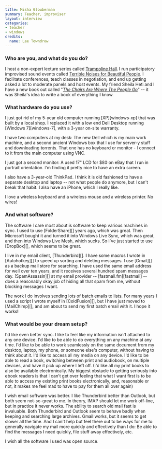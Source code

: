 ```yaml
---
title: Misha Glouberman
summary: Teacher, improviser
layout: interview
categories:
- teacher
- windows
credits:
  name: Lee Towndrow
---
```


### Who are you, and what do you do?

I host a non-expert lecture series called [Trampoline Hall](http://www.trampolinehall.net/ "The website for the lecture series."). I run participatory improvised sound events called [Terrible Noises for Beautiful People](http://www.schooloflearning.org/ "The site for the Misha Glouberman School of Learning."). I facilitate conferences, teach classes in negotiation, and end up getting asked a lot to moderate panels and host events. My friend Sheila Heti and I have a new book out called "*[The Chairs Are Where The People Go](http://www.thechairsarewherethepeoplego.com/ "The website for the book of the same name.")*" -- it was Sheila's idea to write a book of everything I know.

### What hardware do you use?

I just got rid of my 5-year old computer running [XP][windows-xp] that was built by a local shop. I replaced it with a low end Dell Desktop running [Windows 7][windows-7], with a 3-year on-site warranty.

I have two computers at my desk: The new Dell which is my main work machine, and a second ancient Windows box that I use for server-y stuff and downloading torrents. That one has no keyboard or monitor - I connect to it from the main computer using VNC.

I just got a second monitor: A used 17" LCD for $80 on eBay that I run in portrait orientation. I'm finding it pretty nice to have an extra screen.

I also have a 3-year-old ThinkPad. I think it is old fashioned to have a separate desktop and laptop -- not what people do anymore, but I can't break that habit. I also have an iPhone, which I really like.

I love a wireless keyboard and a wireless mouse and a wireless printer. No wires!

### And what software?

The software I care most about is software to keep various machines in sync. I used to use [FolderShare][] years ago, which was great. Then Microsoft bought it and turned it into Windows Live Sync, which was great, and then into Windows Live Mesh, which sucks. So I've just started to use [DropBox][], which seems to be great.

I live in my email client, [Thunderbird][]. I have some macros I wrote in [Autohotkey][] to speed up sorting and deleting messages. I use [Gmail][] as a backup mail store for searching. I have used the same email address for well over ten years, and it receives several hundred spam messages day. [SpamAssassin][] at my email provider -- [fastmail.fm][fastmail] -- does a reasonably okay job of hiding all that spam from me, without blocking messages I want.

The work I do involves sending lots of batch emails to lists. For many years I used a script I wrote myself in [ColdFusion][], but I have just moved to [MailChimp][], and am about to send my first batch email with it. I hope it works!

### What would be your dream setup?

I'd like even better sync. I like to feel like my information isn't attached to any one device. I'd like to be able to do everything on any machine at any time. I'd like to be able to work seamlessly on the same document from my desktop, laptop, my phone, or someone else's computer, without having to think about it. I'd like to access all my media on any device. I'd like to be able to read a book, switching between print and audiobook, on multiple devices, and have it pick up where I left off. (I'd like all my print books to also be available electronically. My biggest obstacle to getting seriously into ebook readers is that I can't get over feeling that what I want first is to be able to access my existing print books electronically, and, reasonable or not, it makes me feel mad to have to pay for them all over again)

I wish email software was better. I like Thunderbird better than Outlook, but both seem not-so-great to me. In theory, IMAP should let me work off-line, but in practice it never works. The ability to search old mail fast is invaluable. Both Thunderbird and Outlook seem to behave badly when keeping and searching large archives. Gmail works, but it seems to get slower all the time. And I can't help but feel there out to be ways for me to generally navigate my mail more quickly and effectively than I do: Be able to find the messages I need quickly, file stuff away effectively, etc.

I wish all the software I used was open source.